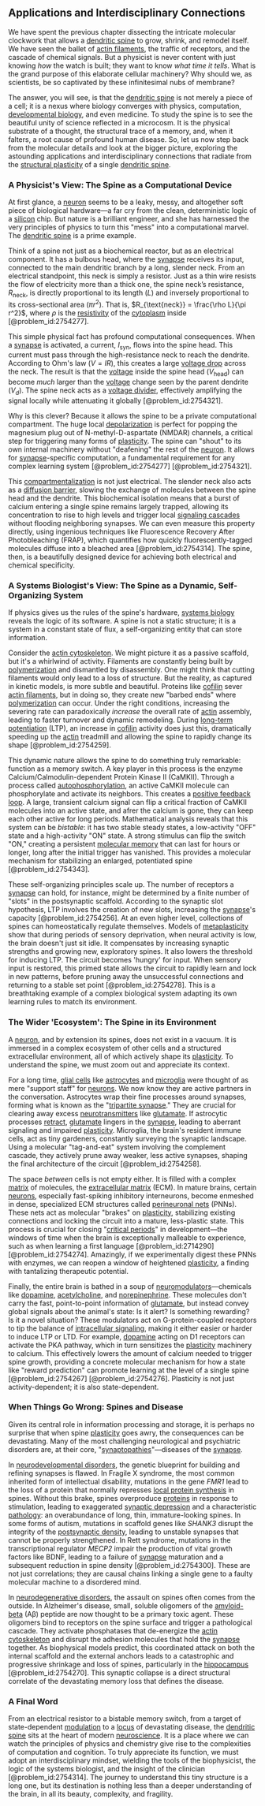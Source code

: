 ## Applications and Interdisciplinary Connections

We have spent the previous chapter dissecting the intricate molecular clockwork that allows a [dendritic spine](@article_id:174439) to grow, shrink, and remodel itself. We have seen the ballet of [actin filaments](@article_id:147309), the traffic of receptors, and the cascade of chemical signals. But a physicist is never content with just knowing *how* the watch is built; they want to know *what time it tells*. What is the grand purpose of this elaborate cellular machinery? Why should we, as scientists, be so captivated by these infinitesimal nubs of membrane?

The answer, you will see, is that the [dendritic spine](@article_id:174439) is not merely a piece of a cell; it is a nexus where biology converges with physics, computation, [developmental biology](@article_id:141368), and even medicine. To study the spine is to see the beautiful unity of science reflected in a microcosm. It is the physical substrate of a thought, the structural trace of a memory, and, when it falters, a root cause of profound human disease. So, let us now step back from the molecular details and look at the bigger picture, exploring the astounding applications and interdisciplinary connections that radiate from the [structural plasticity](@article_id:170830) of a single [dendritic spine](@article_id:174439).

### A Physicist's View: The Spine as a Computational Device

At first glance, a [neuron](@article_id:147606) seems to be a leaky, messy, and altogether soft piece of biological hardware—a far cry from the clean, deterministic logic of a [silicon](@article_id:147133) chip. But nature is a brilliant engineer, and she has harnessed the very principles of physics to turn this "mess" into a computational marvel. The [dendritic spine](@article_id:174439) is a prime example.

Think of a spine not just as a biochemical reactor, but as an electrical component. It has a bulbous head, where the [synapse](@article_id:155540) receives its input, connected to the main dendritic branch by a long, slender neck. From an electrical standpoint, this neck is simply a resistor. Just as a thin wire resists the flow of electricity more than a thick one, the spine neck’s resistance, $R_{\text{neck}}$, is directly proportional to its length ($L$) and inversely proportional to its cross-sectional area ($\pi r^2$). That is, $R_{\text{neck}} = \frac{\rho L}{\pi r^2}$, where $\rho$ is the [resistivity](@article_id:265987) of the [cytoplasm](@article_id:164333) inside [@problem_id:2754277].

This simple physical fact has profound computational consequences. When a [synapse](@article_id:155540) is activated, a current, $I_{\text{syn}}$, flows into the spine head. This current must pass through the high-resistance neck to reach the dendrite. According to Ohm's law ($V=IR$), this creates a large [voltage drop](@article_id:266998) across the neck. The result is that the [voltage](@article_id:261342) inside the spine head ($V_{\text{head}}$) can become *much* larger than the [voltage](@article_id:261342) change seen by the parent dendrite ($V_d$). The spine neck acts as a [voltage divider](@article_id:275037), effectively amplifying the signal locally while attenuating it globally [@problem_id:2754321].

Why is this clever? Because it allows the spine to be a private computational compartment. The huge local [depolarization](@article_id:155989) is perfect for popping the magnesium plug out of N-methyl-D-aspartate (NMDAR) channels, a critical step for triggering many forms of [plasticity](@article_id:166257). The spine can "shout" to its own internal machinery without "deafening" the rest of the [neuron](@article_id:147606). It allows for [synapse](@article_id:155540)-specific computation, a fundamental requirement for any complex learning system [@problem_id:2754277] [@problem_id:2754321].

This [compartmentalization](@article_id:270334) is not just electrical. The slender neck also acts as a [diffusion barrier](@article_id:147915), slowing the exchange of molecules between the spine head and the dendrite. This biochemical isolation means that a burst of calcium entering a single spine remains largely trapped, allowing its concentration to rise to high levels and trigger local [signaling cascades](@article_id:265317) without flooding neighboring synapses. We can even measure this property directly, using ingenious techniques like Fluorescence Recovery After Photobleaching (FRAP), which quantifies how quickly fluorescently-tagged molecules diffuse into a bleached area [@problem_id:2754314]. The spine, then, is a beautifully designed device for achieving both electrical and chemical specificity.

### A Systems Biologist's View: The Spine as a Dynamic, Self-Organizing System

If physics gives us the rules of the spine's hardware, [systems biology](@article_id:148055) reveals the logic of its software. A spine is not a static structure; it is a system in a constant state of flux, a self-organizing entity that can store information.

Consider the [actin cytoskeleton](@article_id:267249). We might picture it as a passive scaffold, but it's a whirlwind of activity. Filaments are constantly being built by [polymerization](@article_id:159796) and dismantled by disassembly. One might think that cutting filaments would only lead to a loss of structure. But the reality, as captured in kinetic models, is more subtle and beautiful. Proteins like [cofilin](@article_id:197778) sever [actin filaments](@article_id:147309), but in doing so, they create new "barbed ends" where [polymerization](@article_id:159796) can occur. Under the right conditions, increasing the severing rate can paradoxically *increase* the overall rate of [actin](@article_id:267802) assembly, leading to faster turnover and dynamic remodeling. During [long-term potentiation](@article_id:138510) (LTP), an increase in [cofilin](@article_id:197778) activity does just this, dramatically speeding up the [actin](@article_id:267802) treadmill and allowing the spine to rapidly change its shape [@problem_id:2754259].

This dynamic nature allows the spine to do something truly remarkable: function as a memory switch. A key player in this process is the enzyme Calcium/Calmodulin-dependent Protein Kinase II (CaMKII). Through a process called [autophosphorylation](@article_id:136306), an active CaMKII molecule can phosphorylate and activate its neighbors. This creates a [positive feedback loop](@article_id:139136). A large, transient calcium signal can flip a critical fraction of CaMKII molecules into an active state, and afrer the calcium is gone, they can keep each other active for long periods. Mathematical analysis reveals that this system can be *bistable*: it has two stable steady states, a low-activity "OFF" state and a high-activity "ON" state. A strong stimulus can flip the switch "ON," creating a persistent [molecular memory](@article_id:162307) that can last for hours or longer, long after the initial trigger has vanished. This provides a molecular mechanism for stabilizing an enlarged, potentiated spine [@problem_id:2754343].

These self-organizing principles scale up. The number of receptors a [synapse](@article_id:155540) can hold, for instance, might be determined by a finite number of "slots" in the postsynaptic scaffold. According to the synaptic slot hypothesis, LTP involves the creation of new slots, increasing the [synapse](@article_id:155540)'s capacity [@problem_id:2754256]. At an even higher level, collections of spines can homeostatically regulate themselves. Models of [metaplasticity](@article_id:162694) show that during periods of sensory deprivation, when neural activity is low, the brain doesn't just sit idle. It compensates by increasing synaptic strengths and growing new, exploratory spines. It also lowers the threshold for inducing LTP. The circuit becomes 'hungry' for input. When sensory input is restored, this primed state allows the circuit to rapidly learn and lock in new patterns, before pruning away the unsuccessful connections and returning to a stable set point [@problem_id:2754278]. This is a breathtaking example of a complex biological system adapting its own learning rules to match its environment.

### The Wider 'Ecosystem': The Spine in its Environment

A [neuron](@article_id:147606), and by extension its spines, does not exist in a vacuum. It is immersed in a complex ecosystem of other cells and a structured extracellular environment, all of which actively shape its [plasticity](@article_id:166257). To understand the spine, we must zoom out and appreciate its context.

For a long time, [glial cells](@article_id:138669) like [astrocytes](@article_id:154602) and [microglia](@article_id:148187) were thought of as mere "support staff" for [neurons](@article_id:197153). We now know they are active partners in the conversation. Astrocytes wrap their fine processes around synapses, forming what is known as the "[tripartite synapse](@article_id:148122)." They are crucial for clearing away excess [neurotransmitters](@article_id:156019) like [glutamate](@article_id:152838). If astrocytic processes [retract](@article_id:153844), [glutamate](@article_id:152838) lingers in the [synapse](@article_id:155540), leading to aberrant signaling and impaired [plasticity](@article_id:166257). Microglia, the brain's resident immune cells, act as tiny gardeners, constantly surveying the synaptic landscape. Using a molecular "tag-and-eat" system involving the complement cascade, they actively prune away weaker, less active synapses, shaping the final architecture of the circuit [@problem_id:2754258].

The space *between* cells is not empty either. It is filled with a complex [matrix](@article_id:202118) of molecules, the [extracellular matrix](@article_id:136052) (ECM). In mature brains, certain [neurons](@article_id:197153), especially fast-spiking inhibitory interneurons, become enmeshed in dense, specialized ECM structures called [perineuronal nets](@article_id:162474) (PNNs). These nets act as molecular "brakes" on [plasticity](@article_id:166257), stabilizing existing connections and locking the circuit into a mature, less-plastic state. This process is crucial for closing "[critical periods](@article_id:170852)" in development—the windows of time when the brain is exceptionally malleable to experience, such as when learning a first language [@problem_id:2714290] [@problem_id:2754274]. Amazingly, if we experimentally digest these PNNs with enzymes, we can reopen a window of heightened [plasticity](@article_id:166257), a finding with tantalizing therapeutic potential.

Finally, the entire brain is bathed in a soup of [neuromodulators](@article_id:165835)—chemicals like [dopamine](@article_id:148986), [acetylcholine](@article_id:155253), and [norepinephrine](@article_id:154548). These molecules don't carry the fast, point-to-point information of [glutamate](@article_id:152838), but instead convey global signals about the animal's state: Is it alert? Is something rewarding? Is it a novel situation? These modulators act on G-protein-coupled receptors to tip the balance of [intracellular signaling](@article_id:170306), making it either easier or harder to induce LTP or LTD. For example, [dopamine](@article_id:148986) acting on D1 receptors can activate the PKA pathway, which in turn sensitizes the [plasticity](@article_id:166257) machinery to calcium. This effectively lowers the amount of calcium needed to trigger spine growth, providing a concrete molecular mechanism for how a state like "reward prediction" can promote learning at the level of a single spine [@problem_id:2754267] [@problem_id:2754276]. Plasticity is not just activity-dependent; it is also state-dependent.

### When Things Go Wrong: Spines and Disease

Given its central role in information processing and storage, it is perhaps no surprise that when spine [plasticity](@article_id:166257) goes awry, the consequences can be devastating. Many of the most challenging neurological and psychiatric disorders are, at their core, "[synaptopathies](@article_id:169451)"—diseases of the [synapse](@article_id:155540).

In [neurodevelopmental disorders](@article_id:189084), the genetic blueprint for building and refining synapses is flawed. In Fragile X syndrome, the most common inherited form of intellectual disability, mutations in the gene *FMR1* lead to the loss of a protein that normally represses [local protein synthesis](@article_id:162356) in spines. Without this brake, spines overproduce [proteins](@article_id:264508) in response to stimulation, leading to exaggerated [synaptic depression](@article_id:177803) and a characteristic [pathology](@article_id:193146): an overabundance of long, thin, immature-looking spines. In some forms of autism, mutations in scaffold genes like *SHANK3* disrupt the integrity of the [postsynaptic density](@article_id:148471), leading to unstable synapses that cannot be properly strengthened. In Rett syndrome, mutations in the transcriptional regulator *MECP2* impair the production of vital growth factors like BDNF, leading to a failure of [synapse](@article_id:155540) maturation and a subsequent reduction in spine density [@problem_id:2754300]. These are not just correlations; they are causal chains linking a single gene to a faulty molecular machine to a disordered mind.

In [neurodegenerative disorders](@article_id:183313), the assault on spines often comes from the outside. In Alzheimer's disease, small, soluble oligomers of the [amyloid-beta](@article_id:192674) (Aβ) peptide are now thought to be a primary toxic agent. These oligomers bind to receptors on the spine surface and trigger a pathological cascade. They activate phosphatases that de-energize the [actin cytoskeleton](@article_id:267249) and disrupt the adhesion molecules that hold the [synapse](@article_id:155540) together. As biophysical models predict, this coordinated attack on both the internal scaffold and the external anchors leads to a catastrophic and progressive shrinkage and loss of spines, particularly in the [hippocampus](@article_id:151875) [@problem_id:2754270]. This synaptic collapse is a direct structural correlate of the devastating memory loss that defines the disease.

### A Final Word

From an electrical resistor to a bistable memory switch, from a target of state-dependent [modulation](@article_id:260146) to a [locus](@article_id:173236) of devastating disease, the [dendritic spine](@article_id:174439) sits at the heart of modern [neuroscience](@article_id:148534). It is a place where we can watch the principles of physics and chemistry give rise to the complexities of computation and cognition. To truly appreciate its function, we must adopt an interdisciplinary mindset, wielding the tools of the biophysicist, the logic of the systems biologist, and the insight of the clinician [@problem_id:2754314]. The journey to understand this tiny structure is a long one, but its destination is nothing less than a deeper understanding of the brain, in all its beauty, complexity, and fragility.